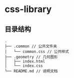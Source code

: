 # css-library

## 目录结构
```
.
├── .common // 公共文件夹
│   └── common.css // 公共样式
├── .geometry // 几何图形
│   ├── index.html
│   └── index.css
└── README.md // 说明文档
```
